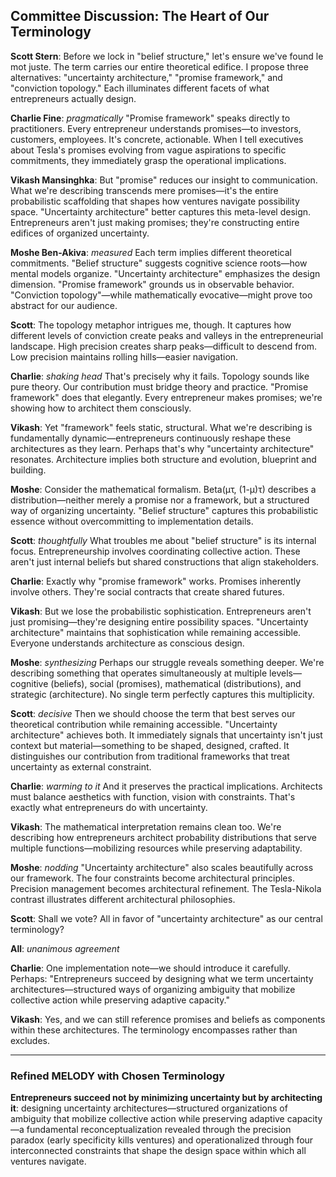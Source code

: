 ## Committee Discussion: The Heart of Our Terminology

**Scott Stern**: Before we lock in "belief structure," let's ensure we've found le mot juste. The term carries our entire theoretical edifice. I propose three alternatives: "uncertainty architecture," "promise framework," and "conviction topology." Each illuminates different facets of what entrepreneurs actually design.

**Charlie Fine**: _pragmatically_ "Promise framework" speaks directly to practitioners. Every entrepreneur understands promises—to investors, customers, employees. It's concrete, actionable. When I tell executives about Tesla's promises evolving from vague aspirations to specific commitments, they immediately grasp the operational implications.

**Vikash Mansinghka**: But "promise" reduces our insight to communication. What we're describing transcends mere promises—it's the entire probabilistic scaffolding that shapes how ventures navigate possibility space. "Uncertainty architecture" better captures this meta-level design. Entrepreneurs aren't just making promises; they're constructing entire edifices of organized uncertainty.

**Moshe Ben-Akiva**: _measured_ Each term implies different theoretical commitments. "Belief structure" suggests cognitive science roots—how mental models organize. "Uncertainty architecture" emphasizes the design dimension. "Promise framework" grounds us in observable behavior. "Conviction topology"—while mathematically evocative—might prove too abstract for our audience.

**Scott**: The topology metaphor intrigues me, though. It captures how different levels of conviction create peaks and valleys in the entrepreneurial landscape. High precision creates sharp peaks—difficult to descend from. Low precision maintains rolling hills—easier navigation.

**Charlie**: _shaking head_ That's precisely why it fails. Topology sounds like pure theory. Our contribution must bridge theory and practice. "Promise framework" does that elegantly. Every entrepreneur makes promises; we're showing how to architect them consciously.

**Vikash**: Yet "framework" feels static, structural. What we're describing is fundamentally dynamic—entrepreneurs continuously reshape these architectures as they learn. Perhaps that's why "uncertainty architecture" resonates. Architecture implies both structure and evolution, blueprint and building.

**Moshe**: Consider the mathematical formalism. Beta(μτ, (1-μ)τ) describes a distribution—neither merely a promise nor a framework, but a structured way of organizing uncertainty. "Belief structure" captures this probabilistic essence without overcommitting to implementation details.

**Scott**: _thoughtfully_ What troubles me about "belief structure" is its internal focus. Entrepreneurship involves coordinating collective action. These aren't just internal beliefs but shared constructions that align stakeholders.

**Charlie**: Exactly why "promise framework" works. Promises inherently involve others. They're social contracts that create shared futures.

**Vikash**: But we lose the probabilistic sophistication. Entrepreneurs aren't just promising—they're designing entire possibility spaces. "Uncertainty architecture" maintains that sophistication while remaining accessible. Everyone understands architecture as conscious design.

**Moshe**: _synthesizing_ Perhaps our struggle reveals something deeper. We're describing something that operates simultaneously at multiple levels—cognitive (beliefs), social (promises), mathematical (distributions), and strategic (architecture). No single term perfectly captures this multiplicity.

**Scott**: _decisive_ Then we should choose the term that best serves our theoretical contribution while remaining accessible. "Uncertainty architecture" achieves both. It immediately signals that uncertainty isn't just context but material—something to be shaped, designed, crafted. It distinguishes our contribution from traditional frameworks that treat uncertainty as external constraint.

**Charlie**: _warming to it_ And it preserves the practical implications. Architects must balance aesthetics with function, vision with constraints. That's exactly what entrepreneurs do with uncertainty.

**Vikash**: The mathematical interpretation remains clean too. We're describing how entrepreneurs architect probability distributions that serve multiple functions—mobilizing resources while preserving adaptability.

**Moshe**: _nodding_ "Uncertainty architecture" also scales beautifully across our framework. The four constraints become architectural principles. Precision management becomes architectural refinement. The Tesla-Nikola contrast illustrates different architectural philosophies.

**Scott**: Shall we vote? All in favor of "uncertainty architecture" as our central terminology?

**All**: _unanimous agreement_

**Charlie**: One implementation note—we should introduce it carefully. Perhaps: "Entrepreneurs succeed by designing what we term uncertainty architectures—structured ways of organizing ambiguity that mobilize collective action while preserving adaptive capacity."

**Vikash**: Yes, and we can still reference promises and beliefs as components within these architectures. The terminology encompasses rather than excludes.

---

### Refined MELODY with Chosen Terminology

**Entrepreneurs succeed not by minimizing uncertainty but by architecting it**: designing uncertainty architectures—structured organizations of ambiguity that mobilize collective action while preserving adaptive capacity—a fundamental reconceptualization revealed through the precision paradox (early specificity kills ventures) and operationalized through four interconnected constraints that shape the design space within which all ventures navigate.
